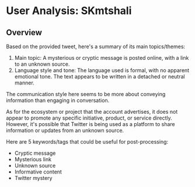 # User Analysis: SKmtshali

## Overview

Based on the provided tweet, here's a summary of its main topics/themes:

1. Main topic: A mysterious or cryptic message is posted online, with a link to an unknown source.
2. Language style and tone: The language used is formal, with no apparent emotional tone. The text appears to be written in a detached or neutral manner.

The communication style here seems to be more about conveying information than engaging in conversation.

As for the ecosystem or project that the account advertises, it does not appear to promote any specific initiative, product, or service directly. However, it's possible that Twitter is being used as a platform to share information or updates from an unknown source.

Here are 5 keywords/tags that could be useful for post-processing:

* Cryptic message
* Mysterious link
* Unknown source
* Informative content
* Twitter mystery